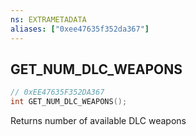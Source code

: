```yaml
---
ns: EXTRAMETADATA
aliases: ["0xee47635f352da367"]
---
```

## GET_NUM_DLC_WEAPONS

```c
// 0xEE47635F352DA367
int GET_NUM_DLC_WEAPONS();
```

Returns number of available DLC weapons

